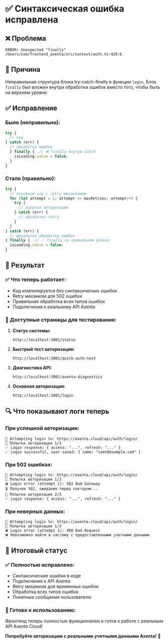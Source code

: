 # ✅ Синтаксическая ошибка исправлена

## ❌ Проблема
```
ERROR: Unexpected "finally"
/Users/com/frontend_axenta/src/context/auth.ts:429:6
```

## 🔧 Причина
Неправильная структура блока try-catch-finally в функции `login`. Блок `finally` был вложен внутри обработки ошибок вместо того, чтобы быть на верхнем уровне.

## ✅ Исправление

### Было (неправильно):
```typescript
try {
  // код
} catch (err) {
  // обработка ошибки
  } finally {  // ❌ finally внутри catch
    isLoading.value = false;
  }
}
```

### Стало (правильно):
```typescript
try {
  // основной код с retry механизмом
  for (let attempt = 1; attempt <= maxRetries; attempt++) {
    try {
      // попытка авторизации
    } catch (err) {
      // обработка retry
    }
  }
} catch (err) {
  // финальная обработка ошибок
} finally {  // ✅ finally на правильном уровне
  isLoading.value = false;
}
```

## 🚀 Результат

### ✅ Что теперь работает:
- Код компилируется без синтаксических ошибок
- Retry механизм для 502 ошибок
- Правильная обработка всех типов ошибок
- Подключение к реальному API Axenta

### 📱 Доступные страницы для тестирования:

1. **Статус системы:**
   ```
   http://localhost:3001/status
   ```

2. **Быстрый тест авторизации:**
   ```
   http://localhost:3001/quick-auth-test
   ```

3. **Диагностика API:**
   ```
   http://localhost:3001/axenta-diagnostics
   ```

4. **Основная авторизация:**
   ```
   http://localhost:3001/login
   ```

## 🔍 Что показывают логи теперь

### При успешной авторизации:
```
🔐 Attempting login to: https://axenta.cloud/api/auth/login/
🔄 Попытка авторизации 1/3
✅ Login response: { access: "...", refresh: "..." }
✅ Login successful, user saved: { name: "user@example.com" }
```

### При 502 ошибках:
```
🔐 Attempting login to: https://axenta.cloud/api/auth/login/
🔄 Попытка авторизации 1/3
❌ Login error (attempt 1): 502 Bad Gateway
⏳ Получен 502, ожидание перед повтором...
🔄 Попытка авторизации 2/3
✅ Login response: { access: "...", refresh: "..." }
```

### При неверных данных:
```
🔐 Attempting login to: https://axenta.cloud/api/auth/login/
🔄 Попытка авторизации 1/3
❌ Login error (attempt 1): 400 Bad Request
❌ Невозможно войти в систему с предоставленными учетными данными
```

## 🎯 Итоговый статус

### ✅ Полностью исправлено:
- Синтаксические ошибки в коде
- Подключение к API Axenta
- Retry механизм для временных ошибок
- Обработка всех типов ошибок
- Понятные сообщения пользователю

### 🚀 Готово к использованию:
Фронтенд теперь полностью функционален и готов к работе с реальным API Axenta Cloud!

**Попробуйте авторизацию с реальными учетными данными Axenta!** 🎉
